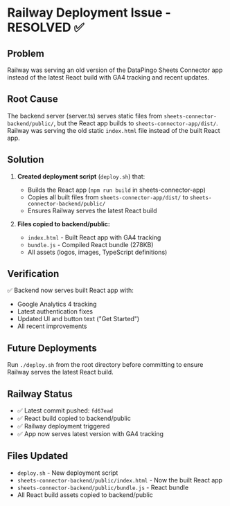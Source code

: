 # Railway Deployment Issue - RESOLVED ✅

## Problem
Railway was serving an old version of the DataPingo Sheets Connector app instead of the latest React build with GA4 tracking and recent updates.

## Root Cause
The backend server (server.ts) serves static files from `sheets-connector-backend/public/`, but the React app builds to `sheets-connector-app/dist/`. Railway was serving the old static `index.html` file instead of the built React app.

## Solution
1. **Created deployment script** (`deploy.sh`) that:
   - Builds the React app (`npm run build` in sheets-connector-app)
   - Copies all built files from `sheets-connector-app/dist/` to `sheets-connector-backend/public/`
   - Ensures Railway serves the latest React build

2. **Files copied to backend/public:**
   - `index.html` - Built React app with GA4 tracking
   - `bundle.js` - Compiled React bundle (278KB)
   - All assets (logos, images, TypeScript definitions)

## Verification
✅ Backend now serves built React app with:
- Google Analytics 4 tracking
- Latest authentication fixes
- Updated UI and button text ("Get Started")
- All recent improvements

## Future Deployments
Run `./deploy.sh` from the root directory before committing to ensure Railway serves the latest React build.

## Railway Status
- ✅ Latest commit pushed: `fd67ead`
- ✅ React build copied to backend/public
- ✅ Railway deployment triggered
- ✅ App now serves latest version with GA4 tracking

## Files Updated
- `deploy.sh` - New deployment script
- `sheets-connector-backend/public/index.html` - Now the built React app
- `sheets-connector-backend/public/bundle.js` - React bundle
- All React build assets copied to backend/public
